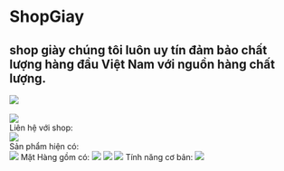 # ShopGiay
## shop giày chúng tôi luôn uy tín đảm bảo chất lượng hàng đầu Việt Nam với nguồn hàng chất lượng.
<img src="https://scontent.fdad3-2.fna.fbcdn.net/v/t1.15752-9/72258481_511007326136049_7271185976347590656_n.png?_nc_cat=107&_nc_oc=AQks7C5sCAUEWuF7XjJjQv9HaOFoXkXi7o8E7JWvMhRrt9iiYVvIzO5wkmdKNEHlLqUzblZKN44beH-q6XlD10dL&_nc_ht=scontent.fdad3-2.fna&oh=dda21c4de858cb8cfb7f63af0cea4a3a&oe=5DF7E68E" >
<br> </br>

<img src="https://scontent.fdad3-3.fna.fbcdn.net/v/t1.15752-9/70955383_404552803582189_3535609325651230720_n.png?_nc_cat=109&_nc_oc=AQnjDqNN4lDk5AlBhwMbAmHZw1fuErhBitY9FnTA_U--f7MdLkZd7cb7zGW7lkrnItXXKc8g3thR30AqTCEgCzbE&_nc_ht=scontent.fdad3-3.fna&oh=4c620616893e5f9db24eda3ba267c5e5&oe=5E2E3AB7" >
<br> Liên hệ với shop:</br>
<img src="https://scontent.fdad3-2.fna.fbcdn.net/v/t1.15752-9/70981097_519954181906253_463324291455254528_n.png?_nc_cat=101&_nc_oc=AQnG5AlZQ-2lps1LNigSYKC4KBWoRmI-VGOH1SLzpHsp31gDO5fQFY51TWgSgFgi9hDbJvUaMjAoB3oTYcB0x55b&_nc_ht=scontent.fdad3-2.fna&oh=b607a2aef9d3905d042d90fa76bbf36b&oe=5E2FE35D">
<br>
Sản phẩm hiện có:</br>
<img src="https://scontent.fdad3-3.fna.fbcdn.net/v/t1.15752-9/70977427_2460437237326551_1330291894311190528_n.png?_nc_cat=111&_nc_oc=AQmWKDiAfIOpFM5yBVogWGBm9vAyD4vmGrNhByBK-YszjphtZTWQqz-fY8_1ymnu6A-B-bjs82NdnRsJIkjosz11&_nc_ht=scontent.fdad3-3.fna&oh=a757bc6ea615114570a124d552c49289&oe=5DF3399A">
 Mặt Hàng gồm có:
<img src="https://scontent.fdad3-1.fna.fbcdn.net/v/t1.15752-9/71904450_515615372627967_771908805385519104_n.png?_nc_cat=106&_nc_oc=AQnnIf1XsI2jTVbBb9h4IFRrPORczflaC1It3w3Pe_f2AmpPZDlLo3ON9NTiO1UQgpBnhPxkqhGqoCtj-CxIOsxh&_nc_ht=scontent.fdad3-1.fna&oh=7ca95e499f1dca441c52086cbf8763b7&oe=5E2F250B">
<img src="https://scontent.fdad3-3.fna.fbcdn.net/v/t1.15752-9/70955383_404552803582189_3535609325651230720_n.png?_nc_cat=109&_nc_oc=AQnjDqNN4lDk5AlBhwMbAmHZw1fuErhBitY9FnTA_U--f7MdLkZd7cb7zGW7lkrnItXXKc8g3thR30AqTCEgCzbE&_nc_ht=scontent.fdad3-3.fna&oh=4c620616893e5f9db24eda3ba267c5e5&oe=5E2E3AB7">
<img src="https://scontent.fdad3-2.fna.fbcdn.net/v/t1.15752-9/70706298_518432865608231_5998411180257837056_n.png?_nc_cat=105&_nc_oc=AQkWqOt8vZqiB7rDeSm3RVgJpkN_JUyLD7eS-BcX3ueYA8AetMCk-EdUZRpJ4yQ9cacifLoYwwCqi4HJOXMdHLhD&_nc_ht=scontent.fdad3-2.fna&oh=b71de71c98ffbde51fdc087f1598e729&oe=5DF119AE">
Tính năng cơ bản:
<img src="https://scontent.fdad3-1.fna.fbcdn.net/v/t1.15752-9/71199456_458965461372349_8440263721992847360_n.png?_nc_cat=106&_nc_oc=AQk8jVc-8PicbrtafhavOjYDxVcwagx0QLTpoEk5FYD0sMCZVl_cMRc0F8pjOqVBfkfmEhI2_FtiW24oCLQdjBPZ&_nc_ht=scontent.fdad3-1.fna&oh=a991946015daa153223fdba1850cbf55&oe=5E011040">
